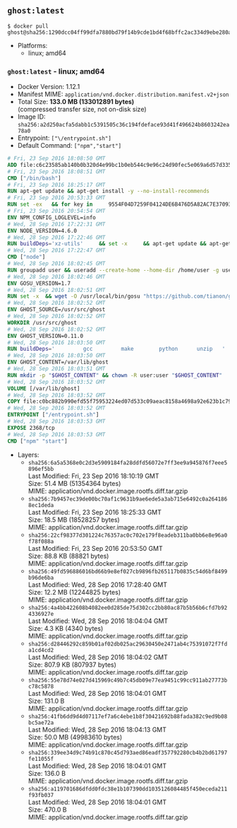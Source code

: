 ## `ghost:latest`

```console
$ docker pull ghost@sha256:1290dcc04ff99dfa7880bd79f14b9cde1bd4f68bffc2ac334d9ebe280aaebf5a
```

-	Platforms:
	-	linux; amd64

### `ghost:latest` - linux; amd64

-	Docker Version: 1.12.1
-	Manifest MIME: `application/vnd.docker.distribution.manifest.v2+json`
-	Total Size: **133.0 MB (133012891 bytes)**  
	(compressed transfer size, not on-disk size)
-	Image ID: `sha256:a2d250acfa5dabb1c5391505c36c194fdeface93d41f496624b8603242ea78a0`
-	Entrypoint: `["\/entrypoint.sh"]`
-	Default Command: `["npm","start"]`

```dockerfile
# Fri, 23 Sep 2016 18:08:50 GMT
ADD file:c6c23585ab140b0b320d4e99bc1b0eb544c9e96c24d90fec5e069a6d57d335ca in / 
# Fri, 23 Sep 2016 18:08:51 GMT
CMD ["/bin/bash"]
# Fri, 23 Sep 2016 18:25:17 GMT
RUN apt-get update && apt-get install -y --no-install-recommends 		ca-certificates 		curl 		wget 	&& rm -rf /var/lib/apt/lists/*
# Fri, 23 Sep 2016 20:53:33 GMT
RUN set -ex   && for key in     9554F04D7259F04124DE6B476D5A82AC7E37093B     94AE36675C464D64BAFA68DD7434390BDBE9B9C5     0034A06D9D9B0064CE8ADF6BF1747F4AD2306D93     FD3A5288F042B6850C66B31F09FE44734EB7990E     71DCFD284A79C3B38668286BC97EC7A07EDE3FC1     DD8F2338BAE7501E3DD5AC78C273792F7D83545D     B9AE9905FFD7803F25714661B63B535A4C206CA9     C4F0DFFF4E8C1A8236409D08E73BC641CC11F4C8   ; do     gpg --keyserver ha.pool.sks-keyservers.net --recv-keys "$key";   done
# Fri, 23 Sep 2016 20:54:54 GMT
ENV NPM_CONFIG_LOGLEVEL=info
# Wed, 28 Sep 2016 17:22:31 GMT
ENV NODE_VERSION=4.6.0
# Wed, 28 Sep 2016 17:22:46 GMT
RUN buildDeps='xz-utils'     && set -x     && apt-get update && apt-get install -y $buildDeps --no-install-recommends     && rm -rf /var/lib/apt/lists/*     && curl -SLO "https://nodejs.org/dist/v$NODE_VERSION/node-v$NODE_VERSION-linux-x64.tar.xz"     && curl -SLO "https://nodejs.org/dist/v$NODE_VERSION/SHASUMS256.txt.asc"     && gpg --batch --decrypt --output SHASUMS256.txt SHASUMS256.txt.asc     && grep " node-v$NODE_VERSION-linux-x64.tar.xz\$" SHASUMS256.txt | sha256sum -c -     && tar -xJf "node-v$NODE_VERSION-linux-x64.tar.xz" -C /usr/local --strip-components=1     && rm "node-v$NODE_VERSION-linux-x64.tar.xz" SHASUMS256.txt.asc SHASUMS256.txt     && apt-get purge -y --auto-remove $buildDeps     && ln -s /usr/local/bin/node /usr/local/bin/nodejs
# Wed, 28 Sep 2016 17:22:47 GMT
CMD ["node"]
# Wed, 28 Sep 2016 18:02:45 GMT
RUN groupadd user && useradd --create-home --home-dir /home/user -g user user
# Wed, 28 Sep 2016 18:02:46 GMT
ENV GOSU_VERSION=1.7
# Wed, 28 Sep 2016 18:02:51 GMT
RUN set -x 	&& wget -O /usr/local/bin/gosu "https://github.com/tianon/gosu/releases/download/$GOSU_VERSION/gosu-$(dpkg --print-architecture)" 	&& wget -O /usr/local/bin/gosu.asc "https://github.com/tianon/gosu/releases/download/$GOSU_VERSION/gosu-$(dpkg --print-architecture).asc" 	&& export GNUPGHOME="$(mktemp -d)" 	&& gpg --keyserver ha.pool.sks-keyservers.net --recv-keys B42F6819007F00F88E364FD4036A9C25BF357DD4 	&& gpg --batch --verify /usr/local/bin/gosu.asc /usr/local/bin/gosu 	&& rm -r "$GNUPGHOME" /usr/local/bin/gosu.asc 	&& chmod +x /usr/local/bin/gosu 	&& gosu nobody true
# Wed, 28 Sep 2016 18:02:52 GMT
ENV GHOST_SOURCE=/usr/src/ghost
# Wed, 28 Sep 2016 18:02:52 GMT
WORKDIR /usr/src/ghost
# Wed, 28 Sep 2016 18:02:52 GMT
ENV GHOST_VERSION=0.11.0
# Wed, 28 Sep 2016 18:03:50 GMT
RUN buildDeps=' 		gcc 		make 		python 		unzip 	' 	&& set -x 	&& apt-get update && apt-get install -y $buildDeps --no-install-recommends && rm -rf /var/lib/apt/lists/* 	&& wget -O ghost.zip "https://ghost.org/archives/ghost-${GHOST_VERSION}.zip" 	&& unzip ghost.zip 	&& npm install --production 	&& apt-get purge -y --auto-remove -o APT::AutoRemove::RecommendsImportant=false -o APT::AutoRemove::SuggestsImportant=false $buildDeps 	&& rm ghost.zip 	&& npm cache clean 	&& rm -rf /tmp/npm*
# Wed, 28 Sep 2016 18:03:50 GMT
ENV GHOST_CONTENT=/var/lib/ghost
# Wed, 28 Sep 2016 18:03:51 GMT
RUN mkdir -p "$GHOST_CONTENT" && chown -R user:user "$GHOST_CONTENT"
# Wed, 28 Sep 2016 18:03:52 GMT
VOLUME [/var/lib/ghost]
# Wed, 28 Sep 2016 18:03:52 GMT
COPY file:c0bc882b990efd55f75953224ed07d533c09aeac8158a4698a92e623b1c79ce9 in /entrypoint.sh 
# Wed, 28 Sep 2016 18:03:52 GMT
ENTRYPOINT ["/entrypoint.sh"]
# Wed, 28 Sep 2016 18:03:53 GMT
EXPOSE 2368/tcp
# Wed, 28 Sep 2016 18:03:53 GMT
CMD ["npm" "start"]
```

-	Layers:
	-	`sha256:6a5a5368e0c2d3e5909184fa28ddfd56072e7ff3ee9a945876f7eee5896ef5bb`  
		Last Modified: Fri, 23 Sep 2016 18:10:19 GMT  
		Size: 51.4 MB (51354364 bytes)  
		MIME: application/vnd.docker.image.rootfs.diff.tar.gzip
	-	`sha256:7b9457ec39de00bc70af1c9631b9ae6ede5a3ab715e6492c0a2641868ec1deda`  
		Last Modified: Fri, 23 Sep 2016 18:25:33 GMT  
		Size: 18.5 MB (18528257 bytes)  
		MIME: application/vnd.docker.image.rootfs.diff.tar.gzip
	-	`sha256:22cf98377d301224c76357ac0c702e179f8eadeb311ba0bb6e8e96a0f78f088a`  
		Last Modified: Fri, 23 Sep 2016 20:53:50 GMT  
		Size: 88.8 KB (88821 bytes)  
		MIME: application/vnd.docker.image.rootfs.diff.tar.gzip
	-	`sha256:49fd596886016bd66b9e8ef027cb9896fb265117b0835c54d6bf8499b96de6ba`  
		Last Modified: Wed, 28 Sep 2016 17:28:40 GMT  
		Size: 12.2 MB (12244825 bytes)  
		MIME: application/vnd.docker.image.rootfs.diff.tar.gzip
	-	`sha256:4a4bb422608b4082ee0d285de75d302cc2bb80ac87b5b56b6cfd7b924336927e`  
		Last Modified: Wed, 28 Sep 2016 18:04:04 GMT  
		Size: 4.3 KB (4340 bytes)  
		MIME: application/vnd.docker.image.rootfs.diff.tar.gzip
	-	`sha256:d28446292c859b01af02db025ac29630450e2471ab4c75391072f7fda1cd4cd2`  
		Last Modified: Wed, 28 Sep 2016 18:04:02 GMT  
		Size: 807.9 KB (807937 bytes)  
		MIME: application/vnd.docker.image.rootfs.diff.tar.gzip
	-	`sha256:55e78d74e027d415969c49b7c45db09e77ea9451c99cc911ab27773bc78c5878`  
		Last Modified: Wed, 28 Sep 2016 18:04:01 GMT  
		Size: 131.0 B  
		MIME: application/vnd.docker.image.rootfs.diff.tar.gzip
	-	`sha256:41fb6dd9d4d07117ef7a6c4ebe1b8f30421692b88fada382c9ed9b08bc5ae72a`  
		Last Modified: Wed, 28 Sep 2016 18:04:13 GMT  
		Size: 50.0 MB (49983610 bytes)  
		MIME: application/vnd.docker.image.rootfs.diff.tar.gzip
	-	`sha256:339ee34d9c74b91c870c45d793aed86eadf357792280cb4b2bd61797fe11055f`  
		Last Modified: Wed, 28 Sep 2016 18:04:01 GMT  
		Size: 136.0 B  
		MIME: application/vnd.docker.image.rootfs.diff.tar.gzip
	-	`sha256:a119701686dfdd0fdc38e1b107390dd1035126084485f450eceda211f93fb037`  
		Last Modified: Wed, 28 Sep 2016 18:04:01 GMT  
		Size: 470.0 B  
		MIME: application/vnd.docker.image.rootfs.diff.tar.gzip
